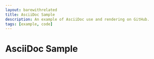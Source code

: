 ```yaml
---
layout: barewithrelated
title: AsciiDoc Sample
description: An example of AsciiDoc use and rendering on GitHub.
tags: [example, code]
---
```


# AsciiDoc Sample

<LINK>
